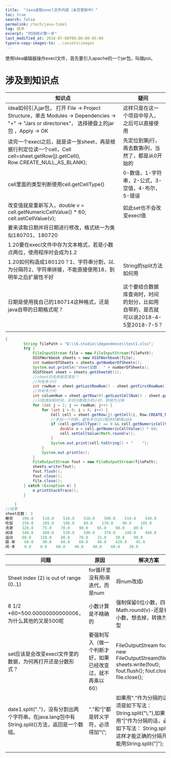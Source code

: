 ```yaml
---
title:  "Java读取execl文件内容（未完更新中）"
toc: true
search: false
permalink: /tech/java-time1
tag: 技术
excerpt: "时间统计第一步"
last_modified_at: 2018-07-08T08:06:00-05:00
typora-copy-images-to: ..\assets\images
---
```


使用Idea编辑器操作execl文件，首先要引入apache的一个jar包，叫做poi。

# 涉及到知识点

| 知识点                                                       | 疑问                                                         |
| ------------------------------------------------------------ | ------------------------------------------------------------ |
| idea如何引入jar包， 打开 File -> Project Structure，单击 Modules -> Dependencies -> "+" -> "Jars or directories"， 选择硬盘上的jar包  ，Apply -> OK | 这样只是在这一个项目中导入，之后可以直接使用                 |
| 读完一个execl之后，就是读一张sheet，再是根据行列定位读一个cell，Cell cell=sheet.getRow(j).getCell(i, Row.CREATE_NULL_AS_BLANK); | 先定位到第j行，再去数第i列，当然了，都是从0开始的            |
| cell里面的类型判断使用cell.getCellType()                     | 0-数值，1-字符串，2-公式，3-空值，4-布尔，5-错误             |
| 改变值就是重新写入，double v = cell.getNumericCellValue() * 60; cell.setCellValue(v); | 如此set也不会改变execl值                                     |
| 要来读取日期并将日期进行修改，格式统一为类似180701、180720   |                                                              |
| 1.20要在execl文件中存为文本格式，若是小数点两位，使用程序时会成为1.2 |                                                              |
| 1.20如何构造成180120？1、字符串分割，以.为分隔符2、字符串拼接，不能直接使用18，到明年之后扩展性不好 | String的split方法如何用                                      |
| 日期是使用我自己的180714这种格式，还是java自带的日期格式呢？ | 这个要结合数据库查询时，时间的划分，比如用自带的，是否就可以说2018-4-5至2018-7-5？ |
|                                                              |                                                              |

~~~java
{
        String filePath = "D:\\6.studio\\dependence\\test1.xlsx";
        try {
            FileInputStream file = new FileInputStream(filePath);
            XSSFWorkbook sheets = new XSSFWorkbook(file);
            int numberOfSheets = sheets.getNumberOfSheets();
            System.out.println("sheet总数： " + numberOfSheets);
            XSSFSheet sheet = sheets.getSheetAt(1);
            //sheet的名称能否拿到？
            //共有多少行
            int rowNum = sheet.getLastRowNum() - sheet.getFirstRowNum();
            //共有多少列
            int columnNum = sheet.getRow(0).getLastCellNum() - sheet.getRow(0).getFirstCellNum();
            //只取类别和时间，并将分数表示的小时，转换为分钟
            for (int j = 2; j <= rowNum; j++) {
                for (int i = 0; i < 8; i++) {
                    Cell cell = sheet.getRow(j).getCell(i, Row.CREATE_NULL_AS_BLANK);
                    //多加一个判断，避免多次运行程序时都乘以60
                    if (cell.getCellType() == 0 && cell.getNumericCellValue() < 24) {
                        double v = cell.getNumericCellValue() * 60;
                        cell.setCellValue(Math.round(v));
                    }
                    System.out.print(cell.toString() + "    ");
                }
                System.out.println();
            }
            FileOutputStream fout = new FileOutputStream(filePath);
            sheets.write(fout);
            fout.flush();
            fout.close();
            file.close();
        } catch (Exception e) {
            e.printStackTrace();
        }

    }
//结果
sheet总数： 3
睡觉    390.0    510.0    510.0    510.0    500.0    510.0    540.0    
吃饭    150.0    105.0    100.0    80.0    170.0    90.0    105.0    
洗漱    120.0    75.0    70.0    90.0    65.0    90.0    80.0    
阅读    540.0    480.0    530.0    590.0    370.0    240.0    460.0    
运动    60.0    150.0    80.0    70.0    15.0    30.0    90.0    
娱-单    60.0    90.0    60.0    60.0    40.0    420.0    45.0    
闲-多    0.0    0.0    60.0    40.0    40.0    60.0    30.0   

~~~

| 问题                                                         | 原因                                                       | 解决方案                                                     |
| ------------------------------------------------------------ | ---------------------------------------------------------- | ------------------------------------------------------------ |
| Sheet index (2) is out of range (0..1)                       | for循环里没有用i来迭代，而是num                            | 将num改成i                                                   |
| 8 1/2 *60=500.00000000000006，为什么其他的又是500呢          | 小数计算是不精确的                                         | 强制保留0位小数，四舍五入Math.round(v)-还是有一位小数，想去掉，转换为int类型 |
| set应该是会改变execl文件里的数据，为何再打开还是分数形式？   | 要强制写入（做一个判断才好，如果已经改变过，就不再乘以60） | FileOutputStream fout   = new FileOutputStream(filePath); sheets.write(fout); fout.flush(); fout.close(); file.close(); |
| date1.split(".")，没有分割出两个字符串。在java.lang包中有String.split()方法，返回是一个数组。 | “.”和“\|”都是转义字符，必须得加"\\";                       | 如果用“.”作为分隔的话，必须是如下写法：  String.split("\\."),如果用“\|”作为分隔的话，必须是如下写法：  String.split("\\|"),这样才能正确的分隔开，不能用String.split("\|"); |
|                                                              |                                                            |                                                              |
|                                                              |                                                            |                                                              |


